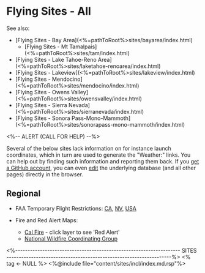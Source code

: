 # Flying Sites - All

See also:

* [Flying Sites - Bay Area](<%=pathToRoot%>sites/bayarea/index.html)
  - [Flying Sites - Mt Tamalpais](<%=pathToRoot%>sites/tam/index.html)
* [Flying Sites - Lake Tahoe-Reno Area](<%=pathToRoot%>sites/laketahoe-renoarea/index.html)
* [Flying Sites - Lakeview](<%=pathToRoot%>sites/lakeview/index.html)
* [Flying Sites - Mendocino](<%=pathToRoot%>sites/mendocino/index.html)
* [Flying Sites - Owens Valley](<%=pathToRoot%>sites/owensvalley/index.html)
* [Flying Sites - Sierra Nevada](<%=pathToRoot%>sites/sierranevada/index.html)
* [Flying Sites - Sonora Pass-Mono-Mammoth](<%=pathToRoot%>sites/sonorapass-mono-mammoth/index.html)


<%-- ALERT (CALL FOR HELP) --%>
<div class="alert alert-warning" role="alert">
Several of the below sites lack information on for instance launch
coordinates, which in turn are used to generate the "Weather:" links.
You can help out by finding such information and reporting them back.
If you <a class="alert-link" id="edit"
href="https://github.com/join">get a GitHub account</a>, you can even
<span style="white-space: nowrap;"><a class="alert-link" id="edit"
href="https://github.com/BHGC/website/tree/master/content/sites/sites.dcf">edit</a>
<span class="glyphicon glyphicon-edit"></span></span> 
the underlying database (and all other pages) directly in the browser.
</div>


## Regional

* FAA Temporary Flight Restrictions:
  [CA](https://tfr.faa.gov/tfr_map/states.jsp?select2=CA),
  [NV](https://tfr.faa.gov/tfr_map/states.jsp?select2=NV),
  [USA](https://tfr.faa.gov/tfr_map_ims/html/index.html)
  
* Fire and Red Alert Maps:
   - [Cal Fire](https://www.fire.ca.gov/incidents/) - click layer to see 'Red Alert'
   - [National Wildfire Coordinating Group](https://maps.nwcg.gov/sa/#/%3F/%3F/37.9484/-123.0715/7)


<%-------------------------------------------------------------------
 SITES
 -------------------------------------------------------------------%>
<% tag <- NULL %>
<%@include file="content/sites/incl/index.md.rsp"%>
